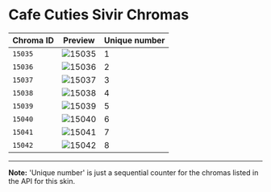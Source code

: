 # Cafe Cuties Sivir Chromas

| Chroma ID | Preview | Unique number |
|---|---|---|
| `15035` | ![15035](https://raw.communitydragon.org/latest/plugins/rcp-be-lol-game-data/global/default/v1/champion-chroma-images/15/15035.png) | 1 |
| `15036` | ![15036](https://raw.communitydragon.org/latest/plugins/rcp-be-lol-game-data/global/default/v1/champion-chroma-images/15/15036.png) | 2 |
| `15037` | ![15037](https://raw.communitydragon.org/latest/plugins/rcp-be-lol-game-data/global/default/v1/champion-chroma-images/15/15037.png) | 3 |
| `15038` | ![15038](https://raw.communitydragon.org/latest/plugins/rcp-be-lol-game-data/global/default/v1/champion-chroma-images/15/15038.png) | 4 |
| `15039` | ![15039](https://raw.communitydragon.org/latest/plugins/rcp-be-lol-game-data/global/default/v1/champion-chroma-images/15/15039.png) | 5 |
| `15040` | ![15040](https://raw.communitydragon.org/latest/plugins/rcp-be-lol-game-data/global/default/v1/champion-chroma-images/15/15040.png) | 6 |
| `15041` | ![15041](https://raw.communitydragon.org/latest/plugins/rcp-be-lol-game-data/global/default/v1/champion-chroma-images/15/15041.png) | 7 |
| `15042` | ![15042](https://raw.communitydragon.org/latest/plugins/rcp-be-lol-game-data/global/default/v1/champion-chroma-images/15/15042.png) | 8 |

---

**Note:** 'Unique number' is just a sequential counter for the chromas listed in the API for this skin.